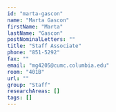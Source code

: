 ```yaml
---
id: "marta-gascon"
name: "Marta Gascon"
firstName: "Marta"
lastName: "Gascon"
postNominalLetters: ""
title: "Staff Associate"
phone: "851-5292"
fax: ""
email: "mg4205@cumc.columbia.edu"
room: "401B"
url: ""
group: "Staff"
researchAreas: []
tags: []
---
```

